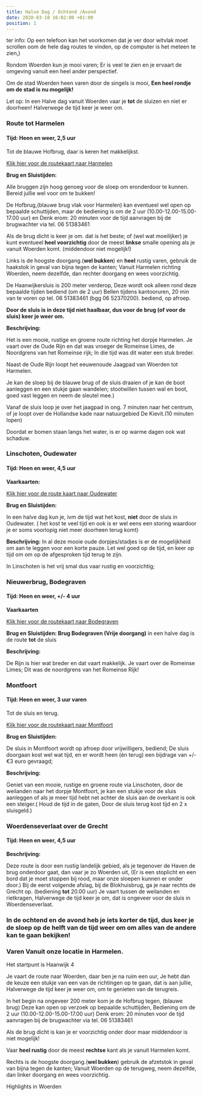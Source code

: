 ```yaml
---
title: Halve Dag / Ochtend /Avond
date: 2020-03-18 16:02:00 +01:00
position: 1
---
```


ter info: Op een telefoon kan het voorkomen dat je ver door witvlak moet scrollen oom de hele dag routes te vinden,  op de computer is het meteen te zien,)

Rondom Woerden kun je mooi varen;  Er is veel te zien en je ervaart de omgeving vanuit een heel ander perspectief.

Om de stad Woerden heen varen door de singels is mooi,
**Een heel rondje om de stad is nu mogelijk!**

Let op:  In een Halve dag vanuit Woerden vaar je **tot** de sluizen en niet er doorheen! 
Halverwege de tijd keer je weer om.


### Route tot Harmelen
#### Tijd: Heen en weer, 2,5 uur 
Tot de blauwe Hofbrug, daar is keren het makkelijkst.

[Klik hier voor de routekaart naar Harmelen](/uploads/route%20harmelen.pdf)

**Brug en Sluistijden:**

Alle bruggen zijn hoog genoeg voor de sloep om eronderdoor te kunnen. Bereid jullie wel voor om te bukken! 

De Hofbrug,(blauwe brug vlak voor Harmelen) kan eventueel wel open op bepaalde schuttijden, maar de bediening is om de 2 uur (10.00-12.00-15.00-17.00 uur) 
en Denk erom: 20 minuten voor de tijd aanvragen bij de brugwachter via tel. 06 51383461

Als de brug dicht is keer je om. dat is het beste;
of (wel wat moeilijker) je kunt eventueel **heel voorzichtig** door de meest **linkse** smalle opening als je vanuit Woerden komt. (middendoor niet mogelijk!)
 
Links is de hoogste doorgang.(**wel bukken**) en **heel** rustig varen, gebruik de haakstok in geval van bijna tegen de kanten; 
Vanuit Harmelen richting Woerden, neem dezelfde, dan rechter doorgang en wees voorzichtig. 

De Haanwijkersluis is 200 meter verderop, Deze wordt ook alleen rond deze bepaalde tijden bediend (om de 2 uur)  Bellen tijdens kantooruren, 20 min van te voren op tel. 06 51383461 (bgg 06 52370200). bediend, op afroep.

**Door de sluis is in deze tijd niet haalbaar, dus voor de brug (of voor de sluis)  keer je weer om.**

**Beschrijving:**

Het is een mooie, rustige en groene route richting het dorpje Harmelen. Je vaart over de Oude Rijn en dat was vroeger de Romeinse Limes, de Noordgrens van het Romeinse rijk; In die tijd was dit water een stuk breder.

Naast de Oude Rijn loopt het eeuwenoude Jaagpad van Woerden tot Harmelen.

Je kan de sloep bij de blauwe brug of de sluis draaien of je kan de boot aanleggen en een stukje gaan wandelen; stootwillen tussen wal en boot, goed vast leggen en neem de sleutel mee.)

Vanaf de sluis loop je over het jaagpad in ong. 7 minuten naar het centrum, of je loopt over de Hollandse kade naar natuurgebied De Kievit.(10 minuten lopen)
[](https://www.dekievitharmelen.nl/)

Doordat er bomen staan langs het water, is er op warme dagen ook wat schaduw.


### Linschoten, Oudewater 

#### Tijd: Heen en weer, 4,5 uur

**Vaarkaarten:**

[Klik hier voor de route kaart naar Oudewater](/uploads/route%20Oudewater%20De%20Scheepsjongens.pdf)

**Brug en Sluistijden:**

In een halve dag kun je, ivm de tijd wat het kost, **niet** door de sluis in Oudewater. ( het kost te veel tijd en ook is er wel eens een storing waardoor je er soms voorlopig niet meer doorheen terug komt)


**Beschrijving:**
In al deze mooie oude dorpjes/stadjes is er de mogelijkheid om aan te leggen voor een korte pauze. Let wel goed op de tijd, en keer op tijd om om op de afgesproken tijd terug te zijn.

In Linschoten is het vrij smal dus vaar rustig en voorzichtig;


### Nieuwerbrug, Bodegraven
#### Tijd: Heen en weer, +/- 4 uur

**Vaarkaarten**

[Klik hier voor de routekaart naar Bodegraven](/uploads/route-Bodegraven-De-Scheepsjongens.pdf)

**Brug en Sluistijden: Brug Bodegraven (Vrije doorgang)**
in een halve dag  is de route **tot** de sluis

**Beschrijving:**

De Rijn is hier wat breder en dat vaart makkelijk.
Je vaart over de Romeinse Limes; Dit was de noordgrens van het Romeinse Rijk!


### Montfoort

#### Tijd: Heen en weer, 3 uur varen
Tot de sluis en terug.

[Klik hier voor de routekaart naar Montfoort](/uploads/route%20Montfoort%20De%20Scheepsjongens.pdf)


**Brug en Sluistijden:**

De sluis in Montfoort wordt op afroep door vrijwilligers, bediend; De sluis doorgaan kost wel wat tijd, en er wordt heen (én terug) een bijdrage van +/- €3 euro gevraagd; 

**Beschrijving:**

Geniet van een mooie, rustige en groene route via Linschoten, door de weilanden naar het dorpje Montfoort, je kan een stukje voor de sluis aanleggen of als je meer tijd hebt net achter de sluis aan de overkant is ook een steiger.( Houd de tijd in de gaten, Door de sluis terug kost tijd en 2 x sluisgeld.)


### Woerdenseverlaat over de Grecht
#### Tijd: Heen en weer, 4,5 uur

**Beschrijving:**

Deze route is door een rustig landelijk gebied, als je tegenover de Haven de brug onderdoor gaat, dan vaar je zo Woerden uit, 
(Er is een stoplicht en een bord  dat je moet stoppen bij rood, maar onze sloepen kunnen er onder door.)
Bij de eerst volgende afslag, bij de Blokhuisbrug, ga je naar rechts de Grecht op. (bediening **tot** 20.00 uur) Je vaart tussen de weilanden en rietkragen,  Halverwege de tijd keer je om, dat is ongeveer voor de sluis in Woerdenseverlaat.

### In de ochtend en de avond heb je iets korter de tijd, dus keer je de sloep op de helft van de tijd weer om om alles van de andere kan te gaan bekijken!


### Varen Vanuit onze locatie in Harmelen.

Het startpunt is Haanwijk 4

Je vaart de route naar Woerden, daar ben je na ruim een uur, 
Je hebt dan de keuze een stukje van een van de richtingen op te gaan,
dat is aan jullie, Halverwege de tijd keer je weer om, om te genieten van de terugreis.

In het begin na ongeveer 200 meter kom je de Hofbrug tegen, 
(blauwe brug) Deze kan open op verzoek op bepaalde schuttijden, Bediening om de 2 uur (10.00-12.00-15.00-17.00 uur) 
Denk erom: 20 minuten voor de tijd aanvragen bij de brugwachter via tel. 06 51383461

Als de brug dicht is kan je er voorzichtig onder door maar middendoor is niet mogelijk!
 
Vaar **heel rustig** door de meest **rechtse** kant als je vanuit Harmelen komt. 
 
Rechts is de hoogste doorgang.(**wel bukken**) gebruik de afzetstok in geval van bijna tegen de kanten; Vanuit Woerden op de terugweg, neem dezelfde, dan linker doorgang en wees voorzichtig. 

 Highlights in Woerden

[](https://www.beleefwoerden.com/nl/wat-te-zien/historische-highlights)
 
